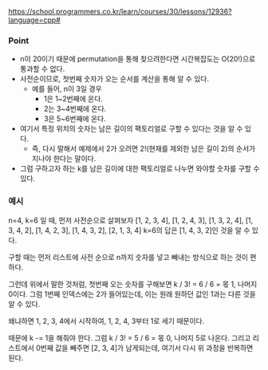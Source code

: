 https://school.programmers.co.kr/learn/courses/30/lessons/12936?language=cpp#

### Point
- n이 20이기 때문에 permutation을 통해 찾으려한다면 시간복잡도는 O(20!)으로 통과할 수 없다.
- 사전순이므로, 첫번째 숫자가 오는 순서를 계산을 통해 알 수 있다.
	- 예를 들어, n이 3일 경우
		- 1은 1~2번째에 온다.
		- 2는 3~4번째에 온다.
		- 3은 5~6번째에 온다.
- 여기서 특정 위치의 숫자는 남은 길이의 팩토리얼로 구할 수 있다는 것을 알 수 있다.
	- 즉, 다시 말해서 예제에서 2가 오려면 2!(현재를 제외한 남은 길이 2)의 순서가 지나야 한다는 말이다.
- 그럼 구하고자 하는 k를 남은 길이에 대한 팩토리얼로 나누면 와야할 숫자를 구할 수 있다.

### 예시
n=4, k=6 일 때, 
먼저 사전순으로 살펴보자
[1, 2, 3, 4], [1, 2, 4, 3], [1, 3, 2, 4], [1, 3, 4, 2], [1, 4, 2, 3], [1, 4, 3, 2], [2, 1, 3, 4]
k=6의 답은 [1, 4, 3, 2]인 것을 알 수 있다.

구할 때는 먼저 리스트에 사전 순으로 n까지 숫자를 넣고 빼내는 방식으로 하는 것이 편하다.

그런데 위에서 말한 것처럼, 첫번째 오는 숫자를 구해보면
k / 3! = 6 / 6 = 몫 1, 나머지 0이다.
그럼 1번째 인덱스에는 2가 들어있는데, 이는 원래 원하던 값인 1과는 다른 것을 알 수 있다.

왜냐하면 1, 2, 3, 4에서 시작하여, 1, 2, 4, 3부터 1로 세기 때문이다.

때문에 k -= 1을 해줘야 한다.
그럼 k / 3! = 5 / 6 = 몫 0, 나머지 5로 나온다.
그리고 리스트에서 0번째 값을 빼주면 [2, 3, 4]가 남게되는데,
여기서 다시 위 과정을 반복하면 된다.